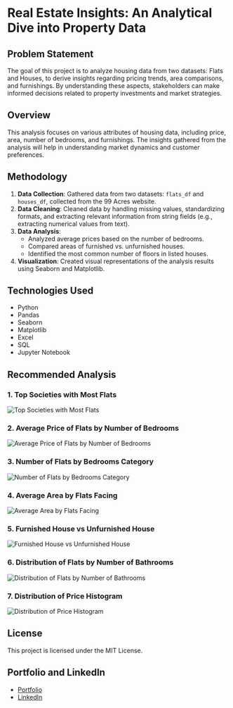 # Real Estate Insights: An Analytical Dive into Property Data

## Problem Statement
The goal of this project is to analyze housing data from two datasets: Flats and Houses, to derive insights regarding pricing trends, area comparisons, and furnishings. By understanding these aspects, stakeholders can make informed decisions related to property investments and market strategies.

## Overview
This analysis focuses on various attributes of housing data, including price, area, number of bedrooms, and furnishings. The insights gathered from the analysis will help in understanding market dynamics and customer preferences.

## Methodology
1. **Data Collection**: Gathered data from two datasets: `flats_df` and `houses_df`, collected from the 99 Acres website.
2. **Data Cleaning**: Cleaned data by handling missing values, standardizing formats, and extracting relevant information from string fields (e.g., extracting numerical values from text).
3. **Data Analysis**: 
   - Analyzed average prices based on the number of bedrooms.
   - Compared areas of furnished vs. unfurnished houses.
   - Identified the most common number of floors in listed houses.
4. **Visualization**: Created visual representations of the analysis results using Seaborn and Matplotlib.

## Technologies Used
- Python
- Pandas
- Seaborn
- Matplotlib
- Excel
- SQL
- Jupyter Notebook

## Recommended Analysis
### 1. Top Societies with Most Flats
![Top Societies with Most Flats](https://drive.google.com/uc?id=1TVp-sHu1xitwbiqt6YWD2-_u5vJW2GUK)

### 2. Average Price of Flats by Number of Bedrooms
![Average Price of Flats by Number of Bedrooms](https://drive.google.com/uc?id=1eDp9ecMDqjE8uVHQJ9Bb93hiljuvntLQ)

### 3. Number of Flats by Bedrooms Category
![Number of Flats by Bedrooms Category](https://drive.google.com/uc?id=1YqJMqaD9l_FE377TVKnFOflD4m-Pb9mo)

### 4. Average Area by Flats Facing
![Average Area by Flats Facing](https://drive.google.com/uc?id=1U6yI6uJKLrX4-Uv6jnn6l6sGw33VwAnW)

### 5. Furnished House vs Unfurnished House
![Furnished House vs Unfurnished House](https://drive.google.com/uc?id=1X2jpV4o45HDZ5INIScXVnr-pBzrLE3Xk)

### 6. Distribution of Flats by Number of Bathrooms
![Distribution of Flats by Number of Bathrooms](https://drive.google.com/uc?id=1Y5Q6BDO0UOYQlfNBVQ5-v4DbIPtrg8BD)

### 7. Distribution of Price Histogram
![Distribution of Price Histogram](https://drive.google.com/uc?id=17YgpseemKtFJiZ76R8208Frq82W0tRZC)

## License
This project is licensed under the MIT License.

## Portfolio and LinkedIn
- [Portfolio](https://peerlist.io/kunalmalviya06)
- [LinkedIn](https://www.linkedin.com/in/kunal-malviya-0b6340289/)
